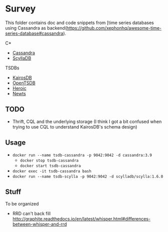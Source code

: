 # Survey

This folder contains doc and code snippets from [time series
databases using Cassandra as backend(https://github.com/xephonhq/awesome-time-series-database#cassandra).

C*

- [Cassandra](cassandra.md)
- [ScyllaDB](scylladb.md)

TSDBs

- [KairosDB](kairosdb.md)
- [OpenTSDB](opentsdb.md)
- [Heroic](heroic.md)
- [Newts](newts.md)

## TODO

- Thrift, CQL and the underlying storage (I think I got a bit confused when trying to use
  CQL to understand KairosDB's schema design)

## Usage

- `docker run --name tsdb-cassandra -p 9042:9042 -d cassandra:3.9`
  - `docker stop tsdb-cassandra`
  - `docker start tsdb-cassandra`
- `docker exec -it tsdb-cassandra bash`
- `docker run --name tsdb-scylla -p 9042:9042 -d scylladb/scylla:1.6.0`

## Stuff

To be organized

- RRD can't back fill http://graphite.readthedocs.io/en/latest/whisper.html#differences-between-whisper-and-rrd
